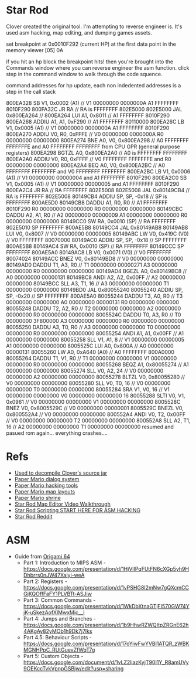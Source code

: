# Star Rod

Clover created the original tool. I'm attempting to reverse engineer is. It's used asm hacking, map editing, and dumping games assets.

set breakpoint at 0x0010F292 (current HP) at the first data point in the memory viewer
[05] 0A

if you hit an hp block the breakpoint hits! then you're brought into the Commands window where you can reverse engineer the asm function. click step in the command window to walk through the code squence.

command addresses for hp update, each non indedented addresses is a step in the call stack

800EA328
    SB	V1, 0x0002 (A1) // V1 00000000 0000000A A1 FFFFFFFF 8010F290
800FA32C
    JR	RA // RA is FFFFFFFF 802E5000
802E5000
    JAL	0x800EA264 //
800EA264
    LUI	A1, 0x8011 // A1 FFFFFFFF 8010F290
800EA268
    ADDIU A1, A1, 0xF290 // A1 FFFFFFFF 80110000
800EA26C
    LB	V1, 0x0005 (A1) // V1 00000000 0000000A A1 FFFFFFFF 8010F290
800EA270
    ADDIU V0, R0, 0xFFFE // V0 00000000 0000000A R0 00000000 00000000
800EA274
    BNE	A0, V0, 0x800EA298 // A0 FFFFFFFF FFFFFFFE and A0 FFFFFFFF FFFFFFFF from CPU GPR (general purpose registers)
800EA298
    BGTZL A0, 0x800EA2A0 // A0 is FFFFFFFF FFFFFFFF
800EA2A0
    ADDIU	V0, R0, 0xFFFF // V0 FFFFFFFF FFFFFFFE and R0 00000000 00000000
800EA2A4
    BEQ	A0, V0, 0x800EA2BC // A0 FFFFFFFF FFFFFFFF and V0 FFFFFFFF FFFFFFFF
800EA2BC
    LB	V1, 0x0006 (A1) // V1 00000000 00000004 and A1 FFFFFFFF 8010F290
800EA2C0
    SB	V1, 0x0005 (A1) // V1 00000000 00000005 and A1 FFFFFFFF 8010F290
800EA2C4
    JR	RA // RA FFFFFFFF 802E5008
802E5008
    JAL	0x80149CB4 // RA is FFFFFFFF 802E5008
80149CB4
    ADDIU	SP, SP, -0x18 // SP is FFFFFFFF 800AE5D0
80149CB8
    DADDU	A1, R0, R0 // A1 FFFFFFFF 8010F290 R0 00000000 00000000 R0 00000000 00000000
80149CBC
    DADDU	A2, A1, R0 // A2 00000000 00000009 A1 00000000 00000000 R0 00000000 00000000
80149CC0
    SW	RA, 0x0010 (SP) // RA FFFFFFFF 802E5010 SP FFFFFFFF 800AE5B8
80149CC4
    JAL	0x80149AB8
80149AB8
    LUI	V0, 0x8007 // V0 00000000 00000005
80149ABC
    LW	V0, 0x419C (V0) // V0 FFFFFFFF 80070000
80149AC0
    ADDIU	SP, SP, -0x18 // SP FFFFFFFF 800AE5B8
80149AC4
    SW	RA, 0x0010 (SP) // RA FFFFFFFF 80149CCC SP FFFFFFFF 800AE5A0
80149AC8
    LB	V0, 0x0071 (V0) // V0 FFFFFFFF 80074024
80149ACC
    BNEZ	V0, 0x80149BD8 // V0 00000000 00000000
80149AD0
    DADDU	T1, A3, R0 // T1 00000000 00000271 A3 00000000 00000000 R0 00000000 00000000
80149AD4
    BGEZL	A0, 0x80149BC8 // A0 00000000 00000131
80149BC8
    ANDI	A2, A2, 0x00FF // A2 00000000 00000000
80149BCC
    SLL	A3, T1, 16 // A3 00000000 00000000 T1 00000000 00000000
80149BD0
    JAL	0x80055240
80055240
    ADDIU	SP, SP, -0x20 // SP FFFFFFFF 800AE5A0
80055244
    DADDU	T3, A0, R0 // T3 00000000 00000000 A0 00000000 00000131 R0 00000000 0000000
80055248
    DADDU	T2, A2, R0 // T2 00000000 00000000 A2 00000000 00000000  R0 00000000 00000000
8005524C
    DADDU	T0, A3, R0 // T0 00000000 3F800000 A3 00000000 00000000 R0 00000000 00000000
80055250
    DADDU	A3, T0, R0 // A3 00000000 00000000 T0 00000000 00000000 R0 00000000 00000000
80055254
    ANDI	A1, A1, 0x00FF // A1 00000000 00000000
80055258
    SLL	V1, A1, 8 // V1 00000000 00000005 A1 00000000 00000000
8005525C
    LUI	A0, 0x800A // A0 00000000 00000131
80055260
    LW	A0, 0xA640 (A0) // A0 FFFFFFFF 800A0000
80055264
    DADDU	T1, V1, R0 // T1 00000000 00000000 V1 00000000 00000000 R0 00000000 00000000
80055268
    BEQZ	A1, 0x80055274 // A1 00000000 00000000
80055274
    SLL	V0, A2, 24 // V0 00000000 00000000 A2 00000000 00000000
80055278
    BLTZL	V0, 0x80055280 // V0 00000000 00000000
80055280
    SLL	V0, T0, 16 // V0 00000000 00000000 T0 00000000 00000000
80055284
    SRA	V1, V0, 16 // V1 00000000 00000000 V0 00000000 00000000 16
80055288
    SLTI	V0, V1, 0x0961 // V0 00000000 00000000 V1 00000000 00000000
8005528C
    BNEZ	V0, 0x8005529C // V0 00000000 00000001
8005529C
    BNEZL	V0, 0x800552A4 // V0 00000000 00000000
800552A4
    ANDI	V0, T2, 0x00FF // V0 00000000 00000000 T2 00000000 00000000
800552A8
    SLL	A2, T1, 16 // A2 00000000 00000000 T1 00000000 00000000
resumed and pasued rom again... everything crashes....



# Refs
- [Used to decompile Clover's source jar](http://www.javadecompilers.com/)
- [Paper Mario dialog system](http://wiki.origami64.net/paper_mario/dialog_system)
- [Paper Mario hacking tools](http://wiki.origami64.net/paper_mario/hacking_tools)
- [Paper Mario map layouts](http://www.mariouniverse.com/maps-n64-pm/)
- [Paper Mario shrine](http://shrines.rpgclassics.com/n64/papermario/index.shtml)
- [Star Rod Map Editor Video Walkthrough](https://www.youtube.com/watch?v=Ppbo57Y4SME)
- [Star Rod Scripting START HERE FOR ASM HACKING](https://heyitsmeuralex.gitbooks.io/star-rod/scripting-basics.html)
- [Star Rod Reddit](https://www.reddit.com/r/StarRod)

# ASM
- Guide from [Origami 64](http://origami64.net/showthread.php?tid=845)
    - Part 1: Introduction to MIPS ASM - https://docs.google.com/presentation/d/1HjVlIPqFUtFN6cXGp5yh9HDhbrrs0nJW47Xaiyi-weA
    - Part 2: Registers - https://docs.google.com/presentation/d/1vPSHG8I2mNw7gQXcmCCGjKQOffFaFY1PLVBTt-ASJiw
    - Part 3: Common Commands - https://docs.google.com/presentation/d/1WkDbXtnaGTjFI570GW74YjK-uSkezAofXlMwxMic__I
    - Part 4: Jumps and Branches - https://docs.google.com/presentation/d/1b9HhwRZWQItpZRGnE62h4AKgAy82yMOb1h9Dk7j7lks
    - Part 4.5: Behaviour Scripts - https://docs.google.com/presentation/d/17oYiwFwYVBl1ATQR_zWBKMGNHPpC_RUtGuevZfWqT7g
    - Part 5: Custom Objects - https://docs.google.com/document/d/1vLZ2liazKyjT90I1Y_R8amUVy9OEKccTvkVpnpGSBjw/edit?usp=sharing